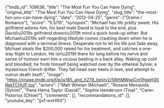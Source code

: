 {"tmdb_id": 109638, "title": "The Most Fun You Can Have Dying", "original_title": "The Most Fun You Can Have Dying", "slug_title": "the-most-fun-you-can-have-dying", "date": "2012-04-25", "genre": ["Drame / Romance"], "score": "5.5/10", "synopsis": "Michael has life pretty sweet. His girlfriend adores him, his best mate David is loyal to the end, plus David\u2019s girlfriend doesn\u2019t mind a quick hook-up either.  But Michael\u2019s self-regarding lifestyle comes crashing down when he is diagnosed with a terminal illness. Desperate not to let his life just fade away, Michael steals the $200,000 raised for his treatment, and catches a one-way flight to London.  He isn\u2019t there for long before his nerve and sense of humour earn him a vicious beating in a back alley. Waking up cold and bloodied, he finds himself being watched over by the ethereal Sylvie; a mysterious French drifter. They fall head over heels in love, and attempt to outrun death itself.", "image": "https://image.tmdb.org/t/p/w185_and_h278_bestv2/58thMWwICm1jfgsiH3SRekTCHUP.jpg", "actors": ["Matt Whelan (Michael)", "Roxane Mesquida (Sylvie)", "Pana Hema Taylor (David)", "Sophie Henderson (Tina)", "Caren Pistorius (Chloe)"], "comments": [], "recommandations_id": [], "youtube_key": "jjvf-wxHl50"}